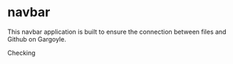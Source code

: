 # navbar

This navbar application is built to ensure the connection between files and Github on Gargoyle.

Checking